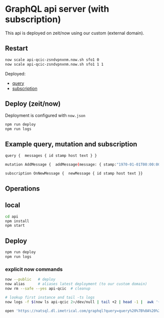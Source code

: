 # GraphQL api server (with subscription)

This api is deployed on zeit/now using our custom (external domain).

## Restart

```bash
now scale api-qcic-zsndvpnxnm.now.sh sfo1 0
now scale api-qcic-zsndvpnxnm.now.sh sfo1 1 1
```

Deployed:

- [query](https://natsql.dl.imetrical.com/graphql?query=query%20%7B%0A%20%20messages%20%7B%0A%20%20%20%20id%0A%20%20%20%20stamp%0A%20%20%20%20host%0A%20%20%20%20text%0A%20%20%7D%0A%7D%0A)
- [subscription](https://natsql.dl.imetrical.com/graphql?operationName=OnNewMessage&query=subscription%20OnNewMessage%20%7B%0A%20%20newMessage%20%7B%0A%20%20%20%20id%0A%20%20%20%20stamp%0A%20%20%20%20host%0A%20%20%20%20text%0A%20%20%7D%0A%7D%0A)

## Deploy (zeit/now)

Deployment is configured with `now.json`

```bash
npm run deploy
npm run logs
```

## Example query, mutation and subscription

```bash
query {  messages { id stamp host text } }

mutation AddMessage {  addMessage(message: { stamp:"1970-01-01T00:00:00.000Z"    host:"browser", text:"ping" }) { id stamp host text }}

subscription OnNewMessage {  newMessage { id stamp host text }}
```

## Operations

## local

```bash
cd api
npm install
npm start
```

## Deploy

```bash
npm run deploy
npm run logs
```

### explicit now commands

```bash
now --public   # deploy
now alias      # aliases latest deployment (to our custom domain)
now rm --safe --yes api-qcic  # cleanup

# lookup first instance and tail -ts logs
now logs -f $(now ls api-qcic 2>/dev/null | tail +2 | head -1 |  awk '{print $2}')

open 'https://natsql.dl.imetrical.com/graphql?query=query%20%7B%0A%20%20messages%20%7B%0A%20%20%20%20id%0A%20%20%20%20stamp%0A%20%20%20%20host%0A%20%20%20%20text%0A%20%20%7D%0A%7D%0A'
```
